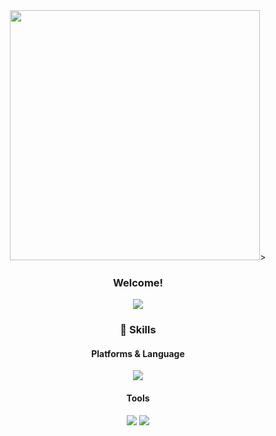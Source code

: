 <div align="center">
<img src=https://user-images.githubusercontent.com/115697653/201958157-64c75759-5b6b-48f5-acb4-d5bceed59375.png width="" height="400"/>>

<p>

### Welcome!
</p>


<p>
<a href="mailto:ehdwp6413@gmail.com" target="_blank"><img src="https://img.shields.io/badge/ehdwp6413@gmail.com-EA4335?style=flat-square&logo=Gmail&logoColor=white"/></a>
</p>

### 💪 Skills
#### Platforms & Language

<p>
  <img src="https://img.shields.io/badge/Java-007396?style=flat-square&logo=Java&logoColor=white"/>
</p>

#### Tools
<p>
  <img src="https://img.shields.io/badge/Eclipse%20IDE-navy.svg?style=for-the-badge&logo=Eclipse%20IDE&logoColor=white"/>
  <img src="https://img.shields.io/badge/GitHub-black.svg?style=for-the-badge&logo=GitHub&logoColor=white">
  </p>
</div> 

